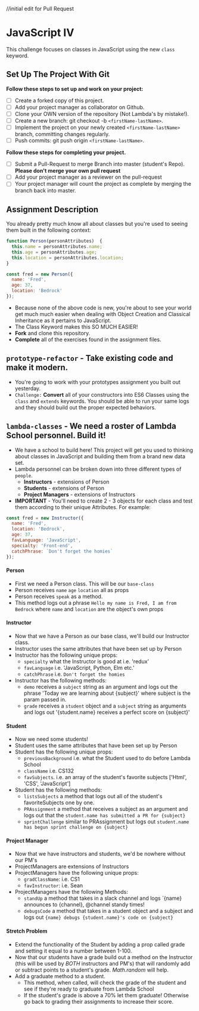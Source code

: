 //initial edit for Pull Request

# JavaScript IV

This challenge focuses on classes in JavaScript using the new `class` keyword.

## Set Up The Project With Git

**Follow these steps to set up and work on your project:**

* [ ] Create a forked copy of this project.
* [ ] Add your project manager as collaborator on Github.
* [ ] Clone your OWN version of the repository (Not Lambda's by mistake!).
* [ ] Create a new branch: git checkout -b `<firstName-lastName>`.
* [ ] Implement the project on your newly created `<firstName-lastName>` branch, committing changes regularly.
* [ ] Push commits: git push origin `<firstName-lastName>`.

**Follow these steps for completing your project.**

* [ ] Submit a Pull-Request to merge <firstName-lastName> Branch into master (student's  Repo). **Please don't merge your own pull request**
* [ ] Add your project manager as a reviewer on the pull-request
* [ ] Your project manager will count the project as complete by merging the branch back into master.

## Assignment Description

You already pretty much know all about classes but you're used to seeing them built in the following context:

```js
function Person(personAttributes)  {
  this.name = personAttributes.name;
  this.age = personAttributes.age;
  this.location = personAttributes.location;
}

const fred = new Person({
  name: 'Fred',
  age: 37,
  location: 'Bedrock'
});
```

* Because none of the above code is new, you're about to see your world get much much easier when dealing with Object Creation and Classical Inheritance as it pertains to JavaScript.
* The Class Keyword makes this SO MUCH EASIER!
* **Fork** and clone this repository.
* **Complete** all of the exercises found in the assignment files.

## `prototype-refactor` - Take existing code and make it modern.

* You're going to work with your prototypes assignment you built out yesterday.
* `Challenge:` **Convert** all of your constructors into ES6 Classes using the `class` and `extends` keywords. You should be able to run your same logs and they should build out the proper expected behaviors.

## `lambda-classes` - We need a roster of Lambda School personnel. Build it!

* We have a school to build here! This project will get you used to thinking about classes in JavaScript and building them from a brand new data set.
* Lambda personnel can be broken down into three different types of `people`.
  * **Instructors** - extensions of Person
  * **Students** - extensions of Person
  * **Project Managers** - extensions of Instructors
* **IMPORTANT** - You'll need to create 2 - 3 objects for each class and test them according to their unique Attributes. For example:

```js
const fred = new Instructor({
  name: 'Fred',
  location: 'Bedrock',
  age: 37,
  favLanguage: 'JavaScript',
  specialty: 'Front-end',
  catchPhrase: `Don't forget the homies`
});
```

#### Person

* First we need a Person class. This will be our `base-class`
* Person receives `name` `age` `location` all as props
* Person receives `speak` as a method.
* This method logs out a phrase `Hello my name is Fred, I am from Bedrock` where `name` and `location` are the object's own props

#### Instructor

* Now that we have a Person as our base class, we'll build our Instructor class.
* Instructor uses the same attributes that have been set up by Person
* Instructor has the following unique props:
  * `specialty` what the Instructor is good at i.e. 'redux'
  * `favLanguage` i.e. 'JavaScript, Python, Elm etc.'
  * `catchPhrase` i.e. `Don't forget the homies`
* Instructor has the following methods:
  * `demo` receives a `subject` string as an argument and logs out the phrase 'Today we are learning about {subject}' where subject is the param passed in.
  * `grade` receives a `student` object and a `subject` string as arguments and logs out '{student.name} receives a perfect score on {subject}'

#### Student

* Now we need some students!
* Student uses the same attributes that have been set up by Person
* Student has the following unique props:
  * `previousBackground` i.e. what the Student used to do before Lambda School
  * `className` i.e. CS132
  * `favSubjects`. i.e. an array of the student's favorite subjects ['Html', 'CSS', 'JavaScript']
* Student has the following methods:
  * `listsSubjects` a method that logs out all of the student's favoriteSubjects one by one.
  * `PRAssignment` a method that receives a subject as an argument and logs out that the `student.name has submitted a PR for {subject}`
  * `sprintChallenge` similar to PRAssignment but logs out `student.name has begun sprint challenge on {subject}`

#### Project Manager

* Now that we have instructors and students, we'd be nowhere without our PM's
* ProjectManagers are extensions of Instructors
* ProjectManagers have the following unique props:
  * `gradClassName`: i.e. CS1
  * `favInstructor`: i.e. Sean
* ProjectManagers have the following Methods:
  * `standUp` a method that takes in a slack channel and logs `{name} announces to {channel}, @channel standy times!​​​​​
  * `debugsCode` a method that takes in a student object and a subject and logs out `{name} debugs {student.name}'s code on {subject}`

#### Stretch Problem

* Extend the functionality of the Student by adding a prop called grade and setting it equal to a number between 1-100.
* Now that our students have a grade build out a method on the Instructor (this will be used by _BOTH_ instructors and PM's) that will randomly add or subtract points to a student's grade. _Math.random_ will help.
* Add a graduate method to a student.
  * This method, when called, will check the grade of the student and see if they're ready to graduate from Lambda School
  * If the student's grade is above a 70% let them graduate! Otherwise go back to grading their assignments to increase their score.
